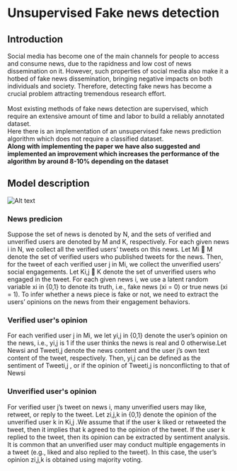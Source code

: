 # Unsupervised Fake news detection

## Introduction
Social media has become one of the main channels for people
to access and consume news, due to the rapidness and low
cost of news dissemination on it. However, such properties of
social media also make it a hotbed of fake news dissemination,
bringing negative impacts on both individuals and society.
Therefore, detecting fake news has become a crucial
problem attracting tremendous research effort.<br /><br /> Most existing
methods of fake news detection are supervised, which require
an extensive amount of time and labor to build a reliably annotated
dataset.<br />
Here there is an implementation of an unsupervised fake news prediction algorithm which does not require a classified dataset.<br />
<b>Along with implementing the paper we have also suggested and implemented an improvement which increases the performance of the algorithm by around 8-10% depending on the dataset</b><br />

## Model description

![Alt text](relative/path/to/img.jpg?raw=true "Title")

### News predicion
Suppose the set of news is denoted by N, and the sets of
verified and unverified users are denoted by M and K, respectively.
For each given news i in N, we collect all the
verified users’ tweets on this news. Let Mi  M denote
the set of verified users who published tweets for the news.
Then, for the tweet of each verified user j in Mi, we collect
the unverified users’ social engagements. Let Ki,j  K
denote the set of unverified users who engaged in the tweet.
For each given news i, we use a latent random variable
xi in {0,1} to denote its truth, i.e., fake news (xi = 0) or
true news (xi = 1). To infer whether a news piece is fake or
not, we need to extract the users’ opinions on the news from
their engagement behaviors.
### Verified user's opinion
For each verified user j in Mi, we let yi,j in {0,1} denote
the user’s opinion on the news, i.e., yi,j is 1 if the user thinks
the news is real and 0 otherwise.Let Newsi and Tweeti,j denote the
news content and the user j’s own text content of the tweet,
respectively. Then, yi,j can be defined as the sentiment of
Tweeti,j , or if the opinion of Tweeti,j is nonconflicting
to that of Newsi 
### Unverified user's opinion
For verified user j’s tweet on news i, many unverified
users may like, retweet, or reply to the tweet. Let zi,j,k in
{0,1} denote the opinion of the unverified user k in Ki,j .We
assume that if the user k liked or retweeted the tweet, then
it implies that k agreed to the opinion of the tweet. If the user
k replied to the tweet, then its opinion can be extracted by
sentiment analysis. It is common that
an unverified user may conduct multiple engagements in a
tweet (e.g., liked and also replied to the tweet). In this case,
the user’s opinion zi,j,k is obtained using majority voting.
